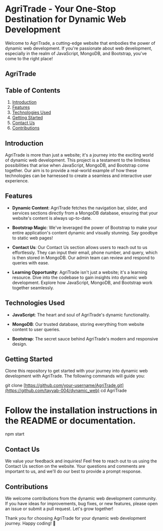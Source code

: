 # AgriTrade - Your One-Stop Destination for Dynamic Web Development

Welcome to AgriTrade, a cutting-edge website that embodies the power of dynamic web development. If you're passionate about web development, especially in the realm of JavaScript, MongoDB, and Bootstrap, you've come to the right place! 

## AgriTrade

## Table of Contents
1. [Introduction](#introduction)
2. [Features](#features)
3. [Technologies Used](#technologies-used)
4. [Getting Started](#getting-started)
5. [Contact Us](#contact-us)
6. [Contributions](#contributions)

## Introduction

AgriTrade is more than just a website; it's a journey into the exciting world of dynamic web development. This project is a testament to the limitless possibilities that arise when JavaScript, MongoDB, and Bootstrap come together. Our aim is to provide a real-world example of how these technologies can be harnessed to create a seamless and interactive user experience.

## Features

- **Dynamic Content**: AgriTrade fetches the navigation bar, slider, and services sections directly from a MongoDB database, ensuring that your website's content is always up-to-date.

- **Bootstrap Magic**: We've leveraged the power of Bootstrap to make your entire application's content dynamic and visually stunning. Say goodbye to static web pages!

- **Contact Us**: Our Contact Us section allows users to reach out to us effortlessly. They can input their email, phone number, and query, which is then stored in MongoDB. Our admin team can review and respond to queries with ease.

- **Learning Opportunity**: AgriTrade isn't just a website; it's a learning resource. Dive into the codebase to gain insights into dynamic web development. Explore how JavaScript, MongoDB, and Bootstrap work together seamlessly.

## Technologies Used

- **JavaScript**: The heart and soul of AgriTrade's dynamic functionality.

- **MongoDB**: Our trusted database, storing everything from website content to user queries.

- **Bootstrap**: The secret sauce behind AgriTrade's modern and responsive design.

## Getting Started

Clone this repository to get started with your journey into dynamic web development with AgriTrade. The following commands will guide you:


git clone [https://github.com/your-username/AgriTrade.git](https://github.com/tayyab-004/dynamic_web)
cd AgriTrade
# Follow the installation instructions in the README or documentation.
npm start

## Contact Us

We value your feedback and inquiries! Feel free to reach out to us using the Contact Us section on the website. Your questions and comments are important to us, and we'll do our best to provide a prompt response.

## Contributions

We welcome contributions from the dynamic web development community. If you have ideas for improvements, bug fixes, or new features, please open an issue or submit a pull request. Let's grow together!


Thank you for choosing AgriTrade for your dynamic web development journey. Happy coding! 🚀
